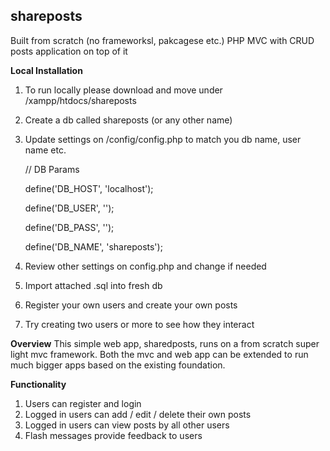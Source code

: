 ## shareposts
Built from scratch (no frameworksl, pakcagese etc.) PHP MVC with CRUD posts application on top of it

**Local Installation**

1. To run locally please download and move under <your drive>/xampp/htdocs/shareposts
2. Create a db called shareposts (or any other name)
3. Update settings on /config/config.php to match you db name, user name etc.

    // DB Params
    
    define('DB_HOST', 'localhost');
    
    define('DB_USER', '');
    
    define('DB_PASS', '');
    
    define('DB_NAME', 'shareposts');
  
4. Review other settings on config.php and change if needed  
5. Import attached .sql into fresh db
6. Register your own users and create your own posts
7. Try creating two users or more to see how they interact

**Overview**
This simple web app, sharedposts, runs on a from scratch super light mvc framework.
Both the mvc and web app can be extended to run much bigger apps based on the existing foundation.

**Functionality**
1. Users can register and login
2. Logged in users can add / edit / delete their own posts
3. Logged in users can view posts by all other users
4. Flash messages provide feedback to users




